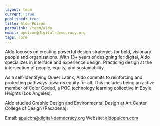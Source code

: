 ```yaml
---
layout: team
current: true
published: true
title: Aldo Puicon
permalink: /team/aldo
email: apuicon@digital-democracy.org
tags: core
---
```

Aldo focuses on creating powerful design strategies for bold, visionary people and organizations. With 13+ years of designing for digital, Aldo specializes in interface and experience design. Practicing design at the intersection of people, equity, and sustainability.

As a self-identifying Queer Latinx, Aldo commits to reinforcing and protecting pathways towards equity for all. This includes being an active member of Color Coded, a POC technology learning collective in Boyle Heights (Los Angeles).

Aldo studied Graphic Design and Environmental Design at Art Center College of Design (Pasadena).

Email: [apuicon@digital-democracy.org](mailto:apuicon@digital-democracy.org)
Website: [aldopuicon.com](http://www.aldopuicon.com/)
